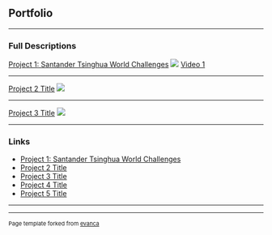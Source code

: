## Portfolio

---

### Full Descriptions

[Project 1: Santander Tsinghua World Challenges](/sample_page)
<img src="images/dummy_thumbnail.jpg?raw=true"/>
[Video 1](https://www.youtube.com/watch?v=7T8JalsK6ps)

---
[Project 2 Title](/pdf/sample_presentation.pdf)
<img src="images/dummy_thumbnail.jpg?raw=true"/>

---
[Project 3 Title](http://example.com/)
<img src="images/dummy_thumbnail.jpg?raw=true"/>

---

### Links

- [Project 1: Santander Tsinghua World Challenges](http://thu-san-world-challenges.org/)
- [Project 2 Title](http://example.com/)
- [Project 3 Title](http://example.com/)
- [Project 4 Title](http://example.com/)
- [Project 5 Title](http://example.com/)

---




---
<p style="font-size:11px">Page template forked from <a href="https://github.com/evanca/quick-portfolio">evanca</a></p>
<!-- Remove above link if you don't want to attibute -->
